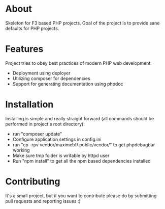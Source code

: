 # About

Skeleton for F3 based PHP projects. Goal of the project is to provide sane
defaults for PHP projects.

# Features

Project tries to obey best practices of modern PHP web development:

- Deployment using deployer
- Utilizing composer for dependencies
- Support for generating documentation using phpdoc

# Installation

Installing is simple and really straight forward (all commands should be 
performed in project's root directory):

- run "composer update"
- Configure application settings in config.ini
- run "cp -rpv vendor/maximebf/ public/vendor/" to get phpdebugbar working
- Make sure tmp folder is writable by httpd user
- Run "npm install" to get all the npm based dependencies installed

# Contributing

It's a small project, but if you want to contribute please do by submitting pull
requests and reporting issues :)